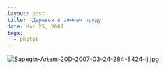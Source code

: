 ```yaml
---
layout: post
title: 'Деревья в зимнем пруду'
date: Mar 25, 2007
tags:
  - photos
---
```


![Sapegin-Artem-20D-2007-03-24-284-8424-lj.jpg](upload://Sapegin-Artem-20D-2007-03-24-284-8424-lj.jpg)
